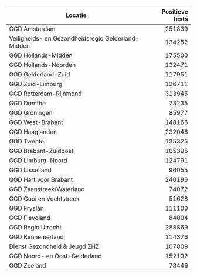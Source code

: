 | Locatie | Positieve tests |
|---------|----------------:|
| GGD Amsterdam                            | 251839 |
| Veiligheids- en Gezondheidsregio Gelderland-Midden | 134252 |
| GGD Hollands-Midden                      | 175500 |
| GGD Hollands-Noorden                     | 132471 |
| GGD Gelderland-Zuid                      | 117951 |
| GGD Zuid-Limburg                         | 126711 |
| GGD Rotterdam-Rijnmond                   | 313945 |
| GGD Drenthe                              | 73235 |
| GGD Groningen                            | 85977 |
| GGD West-Brabant                         | 148166 |
| GGD Haaglanden                           | 232046 |
| GGD Twente                               | 135325 |
| GGD Brabant-Zuidoost                     | 165395 |
| GGD Limburg-Noord                        | 124791 |
| GGD IJsselland                           | 96055 |
| GGD Hart voor Brabant                    | 240196 |
| GGD Zaanstreek/Waterland                 | 74072 |
| GGD Gooi en Vechtstreek                  | 51628 |
| GGD Fryslân                              | 111100 |
| GGD Flevoland                            | 84004 |
| GGD Regio Utrecht                        | 288869 |
| GGD Kennemerland                         | 114376 |
| Dienst Gezondheid & Jeugd ZHZ            | 107809 |
| GGD Noord- en Oost-Gelderland            | 152192 |
| GGD Zeeland                              | 73446 |
